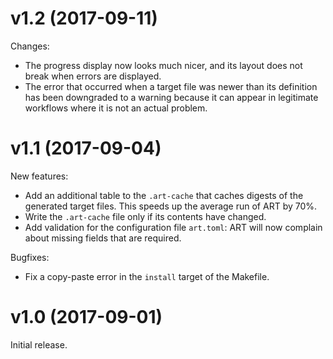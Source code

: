# v1.2 (2017-09-11)

Changes:

- The progress display now looks much nicer, and its layout does not break when
  errors are displayed.
- The error that occurred when a target file was newer than its definition has
  been downgraded to a warning because it can appear in legitimate workflows
  where it is not an actual problem.

# v1.1 (2017-09-04)

New features:

- Add an additional table to the `.art-cache` that caches digests of the
  generated target files. This speeds up the average run of ART by 70%.
- Write the `.art-cache` file only if its contents have changed.
- Add validation for the configuration file `art.toml`: ART will now complain
  about missing fields that are required.

Bugfixes:

- Fix a copy-paste error in the `install` target of the Makefile.

# v1.0 (2017-09-01)

Initial release.
